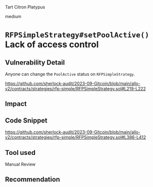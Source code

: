 Tart Citron Platypus

medium

# `RFPSimpleStrategy#setPoolActive()` Lack of access control

## Vulnerability Detail

Anyone can change the `PoolActive` status on `RFPSimpleStrategy`.

https://github.com/sherlock-audit/2023-09-Gitcoin/blob/main/allo-v2/contracts/strategies/rfp-simple/RFPSimpleStrategy.sol#L219-L222

## Impact

## Code Snippet

https://github.com/sherlock-audit/2023-09-Gitcoin/blob/main/allo-v2/contracts/strategies/rfp-simple/RFPSimpleStrategy.sol#L386-L412

## Tool used

Manual Review

## Recommendation